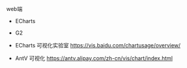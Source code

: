 
web端
- ECharts
- G2


- ECharts 可视化实验室
https://vis.baidu.com/chartusage/overview/


- AntV 可视化
https://antv.alipay.com/zh-cn/vis/chart/index.html
